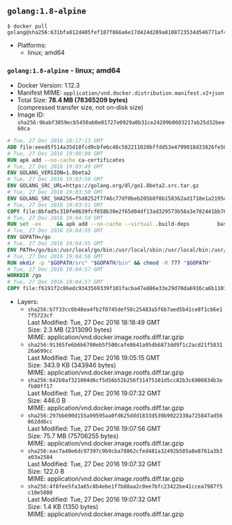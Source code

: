 ## `golang:1.8-alpine`

```console
$ docker pull golang@sha256:631bfa812d405fef187f866a6e17d424d289a8108723534d546771af48c3e024
```

-	Platforms:
	-	linux; amd64

### `golang:1.8-alpine` - linux; amd64

-	Docker Version: 1.12.3
-	Manifest MIME: `application/vnd.docker.distribution.manifest.v2+json`
-	Total Size: **78.4 MB (78365209 bytes)**  
	(compressed transfer size, not on-disk size)
-	Image ID: `sha256:9babf3059ecb5450ab0e01727e0929a0b31ce24209b0603217ab25d32bee60ca`

```dockerfile
# Tue, 27 Dec 2016 18:17:13 GMT
ADD file:eeed5f514a35d18fcd9cbfe6c40c582211020bffdd53e4799018d33826fe5067 in / 
# Tue, 27 Dec 2016 19:00:00 GMT
RUN apk add --no-cache ca-certificates
# Tue, 27 Dec 2016 19:03:49 GMT
ENV GOLANG_VERSION=1.8beta2
# Tue, 27 Dec 2016 19:03:50 GMT
ENV GOLANG_SRC_URL=https://golang.org/dl/go1.8beta2.src.tar.gz
# Tue, 27 Dec 2016 19:03:50 GMT
ENV GOLANG_SRC_SHA256=f5d8252f7746c77df0beb205b8f8b158362ad1718e1a2195d122ac43859f5930
# Tue, 27 Dec 2016 19:03:51 GMT
COPY file:8bfad5c310fe0639fcf658b30e2f65d04df13ad329573b58a3e782441bb7839c in / 
# Tue, 27 Dec 2016 19:04:54 GMT
RUN set -ex 	&& apk add --no-cache --virtual .build-deps 		bash 		gcc 		musl-dev 		openssl 		go 		&& export GOROOT_BOOTSTRAP="$(go env GOROOT)" 		&& wget -q "$GOLANG_SRC_URL" -O golang.tar.gz 	&& echo "$GOLANG_SRC_SHA256  golang.tar.gz" | sha256sum -c - 	&& tar -C /usr/local -xzf golang.tar.gz 	&& rm golang.tar.gz 	&& cd /usr/local/go/src 	&& patch -p2 -i /no-pic.patch 	&& ./make.bash 		&& rm -rf /*.patch 	&& apk del .build-deps
# Tue, 27 Dec 2016 19:04:55 GMT
ENV GOPATH=/go
# Tue, 27 Dec 2016 19:04:55 GMT
ENV PATH=/go/bin:/usr/local/go/bin:/usr/local/sbin:/usr/local/bin:/usr/sbin:/usr/bin:/sbin:/bin
# Tue, 27 Dec 2016 19:04:56 GMT
RUN mkdir -p "$GOPATH/src" "$GOPATH/bin" && chmod -R 777 "$GOPATH"
# Tue, 27 Dec 2016 19:04:57 GMT
WORKDIR /go
# Tue, 27 Dec 2016 19:04:57 GMT
COPY file:f6191f2c86edc9343569339f101facba47e886e33e29d70da6916ca6b1101a53 in /usr/local/bin/ 
```

-	Layers:
	-	`sha256:b7f33cc0b48ea4fb2f0745def58c25483a5f6b7aed5b41ce8f1cb6e17f5723cf`  
		Last Modified: Tue, 27 Dec 2016 18:18:49 GMT  
		Size: 2.3 MB (2313090 bytes)  
		MIME: application/vnd.docker.image.rootfs.diff.tar.gzip
	-	`sha256:91365fe6b6b6700eb5f500cafe8641a95db6873dd9f1c2acd21f583126a699cc`  
		Last Modified: Tue, 27 Dec 2016 19:05:15 GMT  
		Size: 343.9 KB (343946 bytes)  
		MIME: application/vnd.docker.image.rootfs.diff.tar.gzip
	-	`sha256:642b9af321004d6cf5d56b52b256f31475101d5cc82b3c6900834b3efb80ff17`  
		Last Modified: Tue, 27 Dec 2016 19:07:32 GMT  
		Size: 446.0 B  
		MIME: application/vnd.docker.image.rootfs.diff.tar.gzip
	-	`sha256:297bb690d155a99595aa0fd625ddd1833d539b9922338a725847ad56062dd6cc`  
		Last Modified: Tue, 27 Dec 2016 19:07:56 GMT  
		Size: 75.7 MB (75706255 bytes)  
		MIME: application/vnd.docker.image.rootfs.diff.tar.gzip
	-	`sha256:eac7a40e6dc97397c9b9cba78862cfed481a32492b585a8e8761a3b3a03a2584`  
		Last Modified: Tue, 27 Dec 2016 19:07:32 GMT  
		Size: 122.0 B  
		MIME: application/vnd.docker.image.rootfs.diff.tar.gzip
	-	`sha256:4f8fee5fa3a65c8b4ebe1f7b88aa2c0ee7bfc23422be41ccea7987f5c10e5800`  
		Last Modified: Tue, 27 Dec 2016 19:07:32 GMT  
		Size: 1.4 KB (1350 bytes)  
		MIME: application/vnd.docker.image.rootfs.diff.tar.gzip
